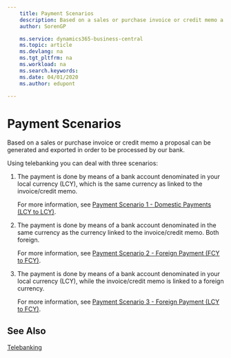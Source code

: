 ```yaml
---
    title: Payment Scenarios
    description: Based on a sales or purchase invoice or credit memo a proposal can be generated and exported in order to be processed by our bank.
    author: SorenGP

    ms.service: dynamics365-business-central
    ms.topic: article
    ms.devlang: na
    ms.tgt_pltfrm: na
    ms.workload: na
    ms.search.keywords:
    ms.date: 04/01/2020
    ms.author: edupont

---
```

# Payment Scenarios
Based on a sales or purchase invoice or credit memo a proposal can be generated and exported in order to be processed by our bank.  

Using telebanking you can deal with three scenarios:  

1.  The payment is done by means of a bank account denominated in your local currency (LCY), which is the same currency as linked to the invoice/credit memo.  

    For more information, see [Payment Scenario 1 - Domestic Payments (LCY to LCY)](payment-scenario-1-domestic-payments-lcy-to-lcy-.md).  

2.  The payment is done by means of a bank account denominated in the same currency as the currency linked to the invoice/credit memo. Both foreign.  

    For more information, see [Payment Scenario 2 - Foreign Payment (FCY to FCY)](payment-scenario-2-foreign-payment-fcy-to-fcy-.md).  

3.  The payment is done by means of a bank account denominated in your local currency (LCY), while the invoice/credit memo is linked to a foreign currency.  

    For more information, see [Payment Scenario 3 - Foreign Payment (LCY  to FCY)](payment-scenario-3-foreign-payment-lcy-to-fcy-.md).  

## See Also  
[Telebanking](telebanking.md)

